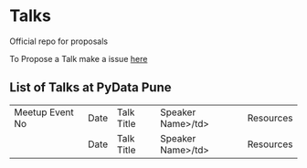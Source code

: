# Talks
Official repo for proposals
  
To Propose a Talk make a issue <a href = 'https://github.com/PyDataPune/Talks/issues'> here </a>  
  
## List of Talks at PyData Pune
<table>
  <tr>
    <td>Meetup Event No</td>
    <td>Date</td>
    <td>Talk Title</td>
    <td>Speaker Name>/td>
    <td>Resources</td>
  </tr>  
  <tr>
    <td></td>
    <td>Date</td>
    <td>Talk Title</td>
    <td>Speaker Name>/td>
    <td>Resources</td>
  </tr>
</table>
